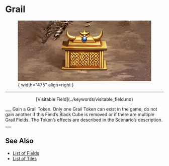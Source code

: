 # Grail

<figure markdown="span">

![Grail Map Location](../assets/locations-grail.webp){ width="475" align=right }

</figure>

___
<p style="text-align: center;" markdown>[Visitable Field](../keywords/visitable_field.md)</p>
___
Gain a Grail Token. Only one Grail Token can exist in the game, do not gain another if this Field’s Black Cube is removed or if there are multiple Grail Fields. The Token’s effects are described in the Scenario’s description.
___


## See Also

- [List of Fields](index.md)
- [List of Tiles](../tiles/index.md)
